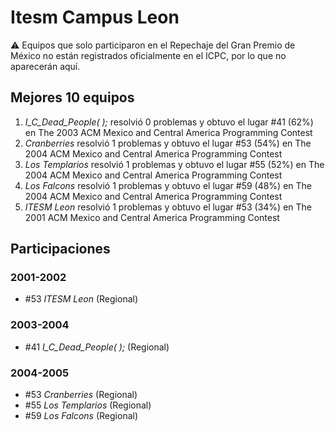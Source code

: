 # Itesm Campus Leon

:warning: Equipos que solo participaron en el Repechaje del Gran Premio de México no están registrados oficialmente en el ICPC, por lo que no aparecerán aquí.

## Mejores 10 equipos

1. _I_C_Dead_People( );_ resolvió 0 problemas y obtuvo el lugar #41 (62%) en The 2003 ACM Mexico and Central America Programming Contest
1. _Cranberries_ resolvió 1 problemas y obtuvo el lugar #53 (54%) en The 2004 ACM Mexico and Central America Programming Contest
1. _Los Templarios_ resolvió 1 problemas y obtuvo el lugar #55 (52%) en The 2004 ACM Mexico and Central America Programming Contest
1. _Los Falcons_ resolvió 1 problemas y obtuvo el lugar #59 (48%) en The 2004 ACM Mexico and Central America Programming Contest
1. _ITESM Leon_ resolvió 1 problemas y obtuvo el lugar #53 (34%) en The 2001 ACM Mexico and Central America Programming Contest

## Participaciones

### 2001-2002

- #53 _ITESM Leon_ (Regional)

### 2003-2004

- #41 _I_C_Dead_People( );_ (Regional)

### 2004-2005

- #53 _Cranberries_ (Regional)
- #55 _Los Templarios_ (Regional)
- #59 _Los Falcons_ (Regional)



